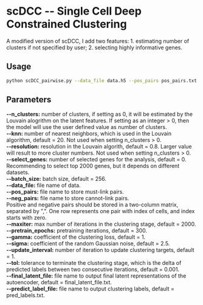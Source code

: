# scDCC -- Single Cell Deep Constrained Clustering

A modified version of scDCC, I add two features: 1. estimating number of clusters if not specified by user; 2. selecting highly informative genes.

## Usage

```sh
python scDCC_pairwise.py --data_file data.h5 --pos_pairs pos_pairs.txt --neg_pairs neg_pairs.txt
```

## Parameters

**--n_clusters:** number of clusters, if setting as 0, it will be estimated by the Louvain alogrithm on the latent features. If setting as an integer > 0, then the model will use the user defined value as number of clusters.<br/>
**--knn:** number of nearest neighbors, which is used in the Louvain algorithm, default = 20. Not used when setting n_clusters > 0.<br/>
**--resolution:** resolution in the Louvain algorith, default = 0.8. Larger value will result to more cluster numbers. Not used when setting n_clusters > 0.<br/>
**--select_genes:** number of selected genes for the analysis, default = 0. Recommending to select top 2000 genes, but it depends on different datasets.<br/>
**--batch_size:** batch size, default = 256.<br/>
**--data_file:** file name of data.<br/>
**--pos_pairs:** file name to store must-link pairs.<br/>
**--neg_pairs:** file name to store cannot-link pairs.<br/>
Positive and negative pairs should be stored in a two-column matrix, separated by ",". One row represents one pair with index of cells, and index starts with zero.<br/>
**--maxiter:** max number of iterations in the clustering stage, default = 2000.<br/>
**--pretrain_epochs:** pretraining iterations, default = 300.<br/>
**--gamma:** coefficient of the clustering loss, default = 1.<br/>
**--sigma:** coefficient of the random Gaussian noise, default = 2.5.<br/>
**--update_interval:** number of iteration to update clustering targets, default = 1.<br/>
**--tol:** tolerance to terminate the clustering stage, which is the delta of predicted labels between two consecutive iterations, default = 0.001.<br/>
**--final_latent_file:** file name to output final latent representations of the autoencoder, default = final_latent_file.txt.<br/>
**--predict_label_file:** file name to output clustering labels, default = pred_labels.txt.<br/>
